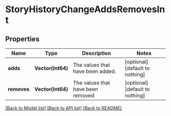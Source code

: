 # StoryHistoryChangeAddsRemovesInt


## Properties
Name | Type | Description | Notes
------------ | ------------- | ------------- | -------------
**adds** | **Vector{Int64}** | The values that have been added. | [optional] [default to nothing]
**removes** | **Vector{Int64}** | The values that have been removed | [optional] [default to nothing]


[[Back to Model list]](../README.md#models) [[Back to API list]](../README.md#api-endpoints) [[Back to README]](../README.md)


